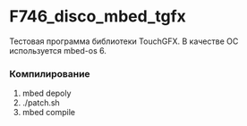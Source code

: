 # F746_disco_mbed_tgfx
Тестовая программа библиотеки TouchGFX. В качестве ОС используется mbed-os 6.

### Компилирование
1. mbed depoly
2. ./patch.sh
3. mbed compile
